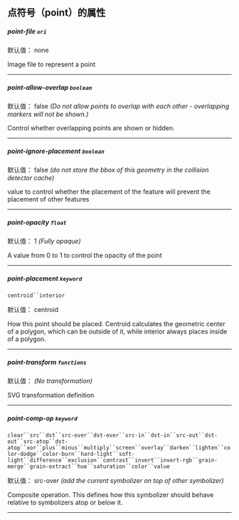## 点符号（point）的属性

##### point-file `uri`


默认值： none


Image file to represent a point
* * *

##### point-allow-overlap `boolean`


默认值： false
_(Do not allow points to overlap with each other - overlapping markers will not be shown.)_

Control whether overlapping points are shown or hidden.
* * *

##### point-ignore-placement `boolean`


默认值： false
_(do not store the bbox of this geometry in the collision detector cache)_

value to control whether the placement of the feature will prevent the placement of other features
* * *

##### point-opacity `float`


默认值： 1
_(Fully opaque)_

A value from 0 to 1 to control the opacity of the point
* * *

##### point-placement `keyword`
`centroid``interior`

默认值： centroid


How this point should be placed. Centroid calculates the geometric center of a polygon, which can be outside of it, while interior always places inside of a polygon.
* * *

##### point-transform `functions`


默认值： 
_(No transformation)_

SVG transformation definition
* * *

##### point-comp-op `keyword`
`clear``src``dst``src-over``dst-over``src-in``dst-in``src-out``dst-out``src-atop``dst-atop``xor``plus``minus``multiply``screen``overlay``darken``lighten``color-dodge``color-burn``hard-light``soft-light``difference``exclusion``contrast``invert``invert-rgb``grain-merge``grain-extract``hue``saturation``color``value`

默认值： src-over
_(add the current symbolizer on top of other symbolizer)_

Composite operation. This defines how this symbolizer should behave relative to symbolizers atop or below it.
* * *


